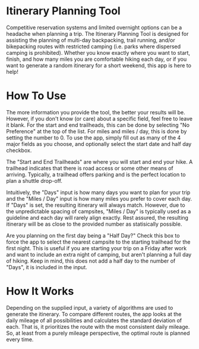 # Itinerary Planning Tool

Competitive reservation systems and limited overnight options can be a headache when planning a trip. The Itinerary Planning Tool is designed for assisting the planning of multi-day backpacking, trail running, and/or bikepacking routes with restricted camping (i.e. parks where dispersed camping is prohibited). Whether you know exactly where you want to start, finish, and how many miles you are comfortable hiking each day, or if you want to generate a random itinerary for a short weekend, this app is here to help!

# How To Use

The more information you provide the tool, the better your results will be. However, if you don't know (or care) about a specific field, feel free to leave it blank. For the start and end trailheads, this can be done by selecting "No Preference" at the top of the list. For miles and miles / day, this is done by setting the number to 0. To use the app, simply fill out as many of the 4 major fields as you choose, and optionally select the start date and half day checkbox.

The "Start and End Trailheads" are where you will start and end your hike. A trailhead indicates that there is road access or some other means of arriving. Typically, a trailhead offers parking and is the perfect location to plan a shuttle drop-off. 

Intuitively, the "Days" input is how many days you want to plan for your trip and the "Miles / Day" input is how many miles you prefer to cover each day. If "Days" is set, the resulting itinerary will always match. However, due to the unpredictable spacing of campsites, "Miles / Day" is typically used as a guideline and each day will rarely align exactly. Rest assured, the resulting itinerary will be as close to the provided number as statisically possible.

Are you planning on the first day being a "Half Day?" Check this box to force the app to select the nearest campsite to the starting trailhead for the first night. This is useful if you are starting your trip on a Friday after work and want to include an extra night of camping, but aren't planning a full day of hiking. Keep in mind, this does not add a half day to the number of "Days", it is included in the input.

# How It Works

Depending on the supplied input, a variety of algorithms are used to generate the itinerary. To compare different routes, the app looks at the daily mileage of all possibilities and calculates the standard deviation of each. That is, it prioritizes the route with the most consistent daily mileage. So, at least from a purely mileage perspective, the optimal route is planned every time.